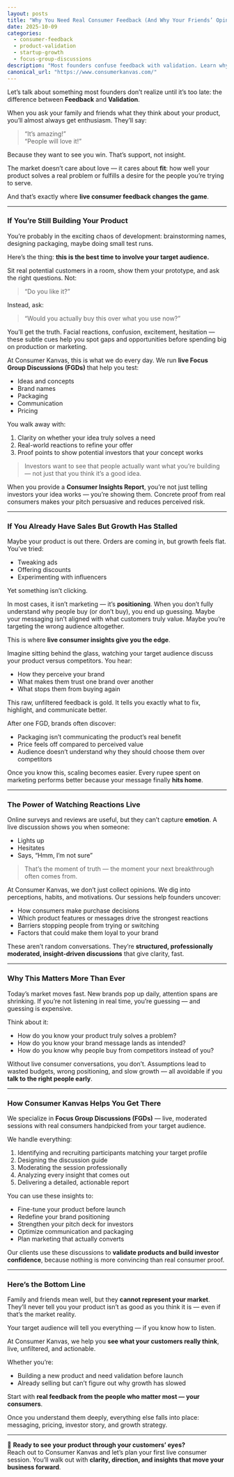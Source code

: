 ```yaml
---
layout: posts
title: "Why You Need Real Consumer Feedback (And Why Your Friends’ Opinions Don’t Count)"
date: 2025-10-09
categories: 
  - consumer-feedback
  - product-validation
  - startup-growth
  - focus-group-discussions
description: "Most founders confuse feedback with validation. Learn why real-time consumer insights not friends’ opinions are the key to building, scaling, and positioning your product for growth and investor confidence."
canonical_url: "https://www.consumerkanvas.com/"
---
```


Let’s talk about something most founders don’t realize until it’s too late: the difference between **Feedback** and **Validation**.

When you ask your family and friends what they think about your product, you’ll almost always get enthusiasm. They’ll say:

> “It’s amazing!”  
> “People will love it!”

Because they want to see you win. That’s support, not insight.  

The market doesn’t care about love — it cares about **fit**: how well your product solves a real problem or fulfills a desire for the people you’re trying to serve.  

And that’s exactly where **live consumer feedback changes the game**.

---

### If You’re Still Building Your Product

You’re probably in the exciting chaos of development: brainstorming names, designing packaging, maybe doing small test runs.  

Here’s the thing: **this is the best time to involve your target audience.**

Sit real potential customers in a room, show them your prototype, and ask the right questions. Not:

> “Do you like it?”  

Instead, ask:

> “Would you actually buy this over what you use now?”  

You’ll get the truth. Facial reactions, confusion, excitement, hesitation — these subtle cues help you spot gaps and opportunities before spending big on production or marketing.

At Consumer Kanvas, this is what we do every day. We run **live Focus Group Discussions (FGDs)** that help you test:

- Ideas and concepts  
- Brand names  
- Packaging  
- Communication  
- Pricing  

You walk away with:

1. Clarity on whether your idea truly solves a need  
2. Real-world reactions to refine your offer  
3. Proof points to show potential investors that your concept works  

> Investors want to see that people actually want what you’re building — not just that you think it’s a good idea.

When you provide a **Consumer Insights Report**, you’re not just telling investors your idea works — you’re showing them. Concrete proof from real consumers makes your pitch persuasive and reduces perceived risk.  

---

### If You Already Have Sales But Growth Has Stalled

Maybe your product is out there. Orders are coming in, but growth feels flat. You’ve tried:

- Tweaking ads  
- Offering discounts  
- Experimenting with influencers  

Yet something isn’t clicking.  

In most cases, it isn’t marketing — it’s **positioning**. When you don’t fully understand why people buy (or don’t buy), you end up guessing. Maybe your messaging isn’t aligned with what customers truly value. Maybe you’re targeting the wrong audience altogether.  

This is where **live consumer insights give you the edge**.  

Imagine sitting behind the glass, watching your target audience discuss your product versus competitors. You hear:

- How they perceive your brand  
- What makes them trust one brand over another  
- What stops them from buying again  

This raw, unfiltered feedback is gold. It tells you exactly what to fix, highlight, and communicate better.

After one FGD, brands often discover:

- Packaging isn’t communicating the product’s real benefit  
- Price feels off compared to perceived value  
- Audience doesn’t understand why they should choose them over competitors  

Once you know this, scaling becomes easier. Every rupee spent on marketing performs better because your message finally **hits home**.  

---

### The Power of Watching Reactions Live

Online surveys and reviews are useful, but they can’t capture **emotion**. A live discussion shows you when someone:

- Lights up  
- Hesitates  
- Says, “Hmm, I’m not sure”  

> That’s the moment of truth — the moment your next breakthrough often comes from.

At Consumer Kanvas, we don’t just collect opinions. We dig into perceptions, habits, and motivations. Our sessions help founders uncover:

- How consumers make purchase decisions  
- Which product features or messages drive the strongest reactions  
- Barriers stopping people from trying or switching  
- Factors that could make them loyal to your brand  

These aren’t random conversations. They’re **structured, professionally moderated, insight-driven discussions** that give clarity, fast.

---

### Why This Matters More Than Ever

Today’s market moves fast. New brands pop up daily, attention spans are shrinking. If you’re not listening in real time, you’re guessing — and guessing is expensive.  

Think about it:

- How do you know your product truly solves a problem?  
- How do you know your brand message lands as intended?  
- How do you know why people buy from competitors instead of you?  

Without live consumer conversations, you don’t. Assumptions lead to wasted budgets, wrong positioning, and slow growth — all avoidable if you **talk to the right people early**.

---

### How Consumer Kanvas Helps You Get There

We specialize in **Focus Group Discussions (FGDs)** — live, moderated sessions with real consumers handpicked from your target audience.  

We handle everything:

1. Identifying and recruiting participants matching your target profile  
2. Designing the discussion guide  
3. Moderating the session professionally  
4. Analyzing every insight that comes out  
5. Delivering a detailed, actionable report  

You can use these insights to:

- Fine-tune your product before launch  
- Redefine your brand positioning  
- Strengthen your pitch deck for investors  
- Optimize communication and packaging  
- Plan marketing that actually converts  

Our clients use these discussions to **validate products and build investor confidence**, because nothing is more convincing than real consumer proof.

---

### Here’s the Bottom Line

Family and friends mean well, but they **cannot represent your market**. They’ll never tell you your product isn’t as good as you think it is — even if that’s the market reality.  

Your target audience will tell you everything — if you know how to listen.  

At Consumer Kanvas, we help you **see what your customers really think**, live, unfiltered, and actionable.

Whether you’re:

- Building a new product and need validation before launch  
- Already selling but can’t figure out why growth has slowed  

Start with **real feedback from the people who matter most — your consumers**.  

Once you understand them deeply, everything else falls into place: messaging, pricing, investor story, and growth strategy.

---

📩 **Ready to see your product through your customers’ eyes?**  
Reach out to Consumer Kanvas and let’s plan your first live consumer session. You’ll walk out with **clarity, direction, and insights that move your business forward**.
